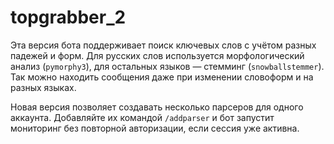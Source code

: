 # topgrabber_2

Эта версия бота поддерживает поиск ключевых слов с учётом разных
падежей и форм. Для русских слов используется морфологический анализ
(`pymorphy3`), для остальных языков — стемминг (`snowballstemmer`).
Так можно находить сообщения даже при изменении словоформ и на разных
языках.

Новая версия позволяет создавать несколько парсеров для одного аккаунта.
Добавляйте их командой `/addparser` и бот запустит мониторинг без повторной
авторизации, если сессия уже активна.
